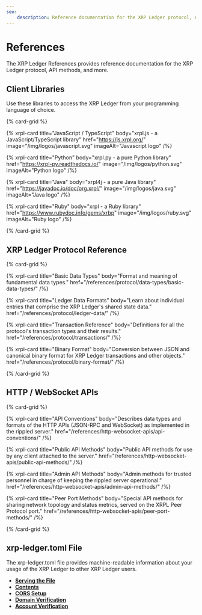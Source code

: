 ```yaml
---
seo:
    description: Reference documentation for the XRP Ledger protocol, API methods, and more. 
---
```

# References

The XRP Ledger References provides reference documentation for the XRP Ledger protocol, API methods, and more. 

## Client Libraries

Use these libraries to access the XRP Ledger from your programming language of choice.

{% card-grid %}

{% xrpl-card title="JavaScript / TypeScript" body="xrpl.js - a JavaScript/TypeScript library" href="https://js.xrpl.org/" image="/img/logos/javascript.svg" imageAlt="Javascript logo" /%}

{% xrpl-card title="Python" body="xrpl.py - a pure Python library" href="https://xrpl-py.readthedocs.io/" image="/img/logos/python.svg" imageAlt="Python logo" /%}

{% xrpl-card title="Java" body="xrpl4j - a pure Java library" href="https://javadoc.io/doc/org.xrpl/" image="/img/logos/java.svg" imageAlt="Java logo" /%}

{% xrpl-card title="Ruby" body="xrpl - a Ruby library" href="https://www.rubydoc.info/gems/xrbp" image="/img/logos/ruby.svg" imageAlt="Ruby logo" /%}

{% /card-grid %}

## XRP Ledger Protocol Reference

{% card-grid %}

{% xrpl-card title="Basic Data Types" body="Format and meaning of fundamental data types." href="/references/protocol/data-types/basic-data-types/" /%}

{% xrpl-card title="Ledger Data Formats" body="Learn about individual entries that comprise the XRP Ledger's shared state data." href="/references/protocol/ledger-data/" /%}

{% xrpl-card title="Transaction Reference" body="Definitions for all the protocol's transaction types and their results." href="/references/protocol/transactions/" /%}

{% xrpl-card title="Binary Format" body="Conversion between JSON and canonical binary format for XRP Ledger transactions and other objects." href="/references/protocol/binary-format/" /%}

{% /card-grid %}

## HTTP / WebSocket APIs

{% card-grid %}

{% xrpl-card title="API Conventions" body="Describes data types and formats of the HTTP APIs (JSON-RPC and WebSocket) as implemented in the rippled server." href="/references/http-websocket-apis/api-conventions/" /%}

{% xrpl-card title="Public API Methods" body="Public API methods for use by any client attached to the server." href="/references/http-websocket-apis/public-api-methods/" /%}

{% xrpl-card title="Admin API Methods" body="Admin methods for trusted personnel in charge of keeping the rippled server operational." href="/references/http-websocket-apis/admin-api-methods/" /%}

{% xrpl-card title="Peer Port Methods" body="Special API methods for sharing network topology and status metrics, served on the XRPL Peer Protocol port." href="/references/http-websocket-apis/peer-port-methods/" /%}

{% /card-grid %}

## xrp-ledger.toml File

The xrp-ledger.toml file provides machine-readable information about your usage of the XRP Ledger to other XRP Ledger users.

- [**Serving the File**](/references/xrp-ledger-toml/#serving-the-file)
- [**Contents**](/references/xrp-ledger-toml/#contents)
- [**CORS Setup**](/references/xrp-ledger-toml/#cors-setup)
- [**Domain Verification**](/references/xrp-ledger-toml/#domain-verification)
- [**Account Verification**](/references/xrp-ledger-toml/#account-verification)